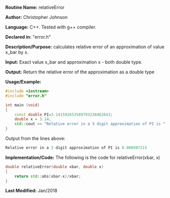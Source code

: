 **Routine Name:** relativeError

**Author:** Christopher Johnson

**Language:** C++. Tested with g++ compiler.

**Declared in:** "error.h"

**Description/Purpose:** calculates relative error of an approximation of value x_bar by x.

**Input:**
Exact value x_bar and approximation x - both double type.

**Output:**
Return the relative error of the approximation as a double type

**Usage/Example:**

```C++
#include <iostream>
#include "error.h"

int main (void)
{
	const double PI=3.141592653589793238462643;
	double x = 3.14; 
	std::cout << "Relative error in a 3 digit approximation of PI is " << absoluteError(PI,x) << "\n";
}
```
Output from the lines above:
```c++
Relative error in a 3 digit approximation of PI is 0.000507215
```


**Implementation/Code:** The following is the code for relativeError(xbar, x)
```c++
double relativeError(double xbar, double x)
{
	return std::abs(xbar-x)/xbar;
}
```
**Last Modified:** Jan/2018
